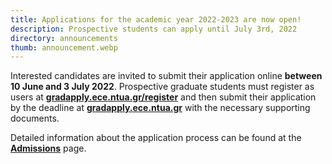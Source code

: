 ```yaml
---
title: Applications for the academic year 2022-2023 are now open!
description: Prospective students can apply until July 3rd, 2022 
directory: announcements
thumb: announcement.webp
---
```


Interested candidates are invited to submit their application online <strong>between 10 June and 3 July 2022</strong>. Prospective graduate
students must register as users at <a href ="https://gradapply.ece.ntua.gr/register" target="_blank"><strong>gradapply.ece.ntua.gr/register</strong></a> 
and then submit their application by the deadline at <a href ="https://gradapply.ece.ntua.gr/" target="_blank"><strong>gradapply.ece.ntua.gr</strong></a> 
with the necessary supporting documents.
 
Detailed information about the application process can be found at the <a href ="https://masterteam.ntua.gr/admissions" target="_blank"><strong>Admissions</strong></a> page.

